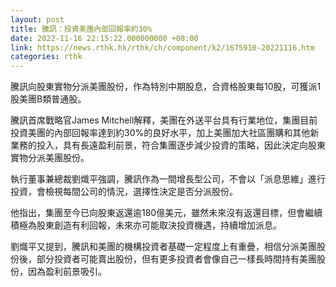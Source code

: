 ```yaml
---
layout: post
title: 騰訊：投資美團內部回報率約30%
date: 2022-11-16 22:15:22.000000000 +08:00
link: https://news.rthk.hk/rthk/ch/component/k2/1675910-20221116.htm
categories: rthk
---
```


騰訊向股東實物分派美團股份，作為特別中期股息，合資格股東每10股，可獲派1股美團B類普通股。

騰訊首席戰略官James Mitchell解釋，美團在外送平台具有行業地位，集團目前投資美團的內部回報率達到約30%的良好水平，加上美團加大社區團購和其他新業務的投入，具有長遠盈利前景，符合集團逐步減少投資的策略，因此決定向股東實物分派美團股份。

執行董事兼總裁劉熾平強調，騰訊作為一間增長型公司，不會以「派息思維」進行投資，會檢視每間公司的情況，選擇性決定是否分派股份。

他指出，集團至今已向股東返還逾180億美元，雖然未來沒有返還目標，但會繼續積極為股東創造有利回報，未來亦可能取決投資機遇，持續增加派息。

劉熾平又提到，騰訊和美團的機構投資者基礎一定程度上有重疊，相信分派美團股份後，部分投資者可能賣出股份，但有更多投資者會像自己一樣長時間持有美團股份，因為盈利前景吸引。
